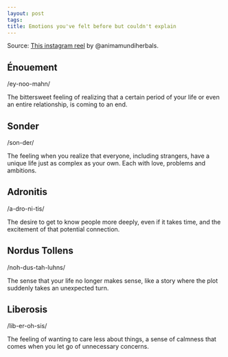 ```yaml
---
layout: post
tags: 
title: Emotions you've felt before but couldn't explain
---
```


Source: [This instagram reel](https://www.instagram.com/p/C2gaMqdtYdY/) by @animamundiherbals.

## Énouement

/ey-noo-mahn/

The bittersweet feeling of realizing that a certain period of your life or even an entire relationship, is coming to an end.

## Sonder

/son-der/

The feeling when you realize that everyone, including strangers, have a unique life just as complex as your own. Each with love, problems and ambitions.

## Adronitis

/a-dro-ni-tis/

The desire to get to know people more deeply, even if it takes time, and the excitement of that potential connection.

## Nordus Tollens

/noh-dus-tah-luhns/

The sense that your life no longer makes sense, like a story where the plot suddenly takes an unexpected turn.

## Liberosis

/lib-er-oh-sis/

The feeling of wanting to care less about things, a sense of calmness that comes when you let go of unnecessary concerns.


